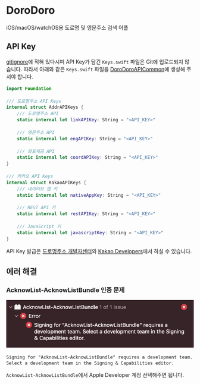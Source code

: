 # DoroDoro

iOS/macOS/watchOS용 도로명 및 영문주소 검색 어플

## API Key

[gitignore](.gitignore)에 적혀 있다시피 API Key가 담긴 `Keys.swift` 파일은 Git에 업로드되지 않습니다. 따라서 아래와 같은 `Keys.swift` 파일을 [DoroDoroAPICommon](DoroDoroAPICommon)에 생성해 주셔야 합니다.

```swift
import Foundation

/// 도로명주소 API Keys
internal struct AddrAPIKeys {
    /// 도로명주소 API
    static internal let linkAPIKey: String = "<API_KEY>"
    
    /// 영문주소 API
    static internal let engAPIKey: String = "<API_KEY>"
    
    /// 좌표제공 API
    static internal let coordAPIKey: String = "<API_KEY>"
}

/// 카카오 API Keys
internal struct KakaoAPIKeys {
    /// 네이티브 앱 키
    static internal let nativeAppKey: String = "<API_KEY>"
    
    /// REST API 키
    static internal let restAPIKey: String = "<API_KEY>"
    
    /// JavaScript 키
    static internal let javascriptKey: String = "<API_KEY>"
}
```

API Key 발급은 [도로명주소 개발자센터](https://www.juso.go.kr/addrlink/main.do?cPath=99MM)와 [Kakao Developers](https://developers.kakao.com)에서 하실 수 있습니다.

## 에러 해결

### AcknowList-AcknowListBundle 인증 문제

![](images/1.png)

```
Signing for "AcknowList-AcknowListBundle" requires a development team. Select a development team in the Signing & Capabilities editor.
```

`AcknowList-AcknowListBundle`에서 Apple Developer 계정 선택해주면 됩니다.

